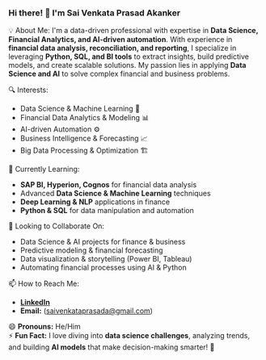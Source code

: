 ### Hi there! 👋 I'm Sai Venkata Prasad Akanker  

💡 About Me:
I'm a data-driven professional with expertise in **Data Science, Financial Analytics, and AI-driven automation**. 
With experience in **financial data analysis, reconciliation, and reporting**, I specialize in leveraging **Python, SQL, and BI tools** to extract insights, build predictive models, and create scalable solutions. 
My passion lies in applying **Data Science and AI** to solve complex financial and business problems.  

🔍 Interests:
- Data Science & Machine Learning 🤖  
- Financial Data Analytics & Modeling 📊  
- AI-driven Automation ⚙️  
- Business Intelligence & Forecasting 📈  
- Big Data Processing & Optimization 🏗️  

🌱 Currently Learning:
- **SAP BI, Hyperion, Cognos** for financial data analysis  
- Advanced **Data Science & Machine Learning** techniques  
- **Deep Learning & NLP** applications in finance  
- **Python & SQL** for data manipulation and automation  

💞️ Looking to Collaborate On:
- Data Science & AI projects for finance & business  
- Predictive modeling & financial forecasting
- Data visualization & storytelling (Power BI, Tableau)  
- Automating financial processes using AI & Python 

📫 How to Reach Me: 
- [**LinkedIn**](www.linkedin.com/in/sai-venkata-prasad-akanker-754a4a16a)  
- **Email:** (saivenkataprasada@gmail.com)

😄 **Pronouns:** He/Him  
⚡ **Fun Fact:** I love diving into **data science challenges**, analyzing trends, and building **AI models** that make decision-making smarter! 🚀  
